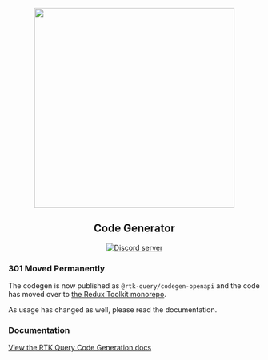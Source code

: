 <p align="center">
  <img src="https://raw.githubusercontent.com/rtk-incubator/rtk-query/main/logo.png" width="400" />
</p>
<h2 align="center">
Code Generator
</h2>

<p align="center">
   <a href="https://discord.gg/0ZcbPKXt5bZ6au5t" target="_blank">
    <img src="https://img.shields.io/badge/chat-online-green" alt="Discord server" />
  </a>
</p>

### 301 Moved Permanently

The codegen is now published as `@rtk-query/codegen-openapi` and the code has moved over to [the Redux Toolkit monorepo](https://github.com/reduxjs/redux-toolkit/tree/master/packages/rtk-query-codegen-openapi).

As usage has changed as well, please read the documentation.

### Documentation

[View the RTK Query Code Generation docs](https://redux-toolkit.js.org/rtk-query/usage/code-generation)
